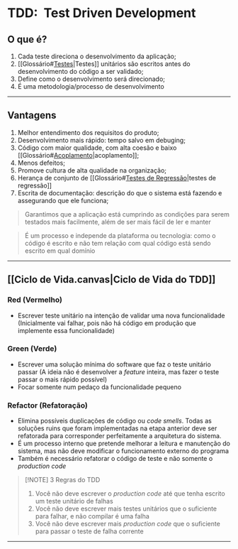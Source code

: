 # TDD:  Test Driven Development 

## O que é?

1. Cada teste direciona o desenvolvimento da aplicação;
2. [[Glossário#[Testes]( testes)|Testes]] unitários são escritos antes do desenvolvimento do código a ser validado;
3. Define como o desenvolvimento será direcionado;
4. É uma metodologia/processo de desenvolvimento
---

## Vantagens

1. Melhor entendimento dos requisitos do produto;
2. Desenvolvimento mais rápido: tempo salvo em debuging;
3. Código com maior qualidade, com alta coesão e baixo [[Glossário#[Acoplamento]( acoplamento)|acoplamento]];
4. Menos defeitos;
5. Promove cultura de alta qualidade na organização;
6. Herança de conjunto de [[Glossário#[Testes de Regressão](testes-regressao)|testes de regressão]]
7. Escrita de documentação: descrição do que o sistema está fazendo e assegurando que ele funciona;

> Garantimos que a aplicação está cumprindo as condições para serem testados mais facilmente, além de ser mais fácil de ler e manter

> É um processo e independe da plataforma ou tecnologia: como o código é escrito e não tem relação com qual código está sendo escrito em qual domínio

---
## [[Ciclo de Vida.canvas|Ciclo de Vida do TDD]] 

### Red (Vermelho)
-  Escrever teste unitário na intenção de validar uma nova funcionalidade (Inicialmente vai falhar, pois não há código em produção que implemente essa funcionalidade)

### Green (Verde)
- Escrever uma solução mínima do software que faz o teste unitário passar (A ideia não é desenvolver a *feature* inteira, mas fazer o teste passar o mais rápido possível) 
- Focar somente num pedaço da funcionalidade pequeno

### Refactor (Refatoração)
- Elimina possíveis duplicações de código ou *code smells*. Todas as soluções ruins que foram implementadas na etapa anterior deve ser refatorada para corresponder perfeitamente a arquitetura do sistema.
- É um processo interno que pretende melhorar a leitura e manutenção do sistema, mas não deve modificar o funcionamento externo do programa
- Também é necessário refatorar o código de teste e não somente o *production code*


> [!NOTE] 3 Regras do TDD
> 1. Você não deve escrever o *production code* até que tenha escrito um teste unitário de falhas
> 2. Você não deve escrever mais testes unitários que o suficiente para falhar, e não compilar é uma falha 
> 3. Você não deve escrever mais *production code* que o suficiente para passar o teste de falha corrente

---
